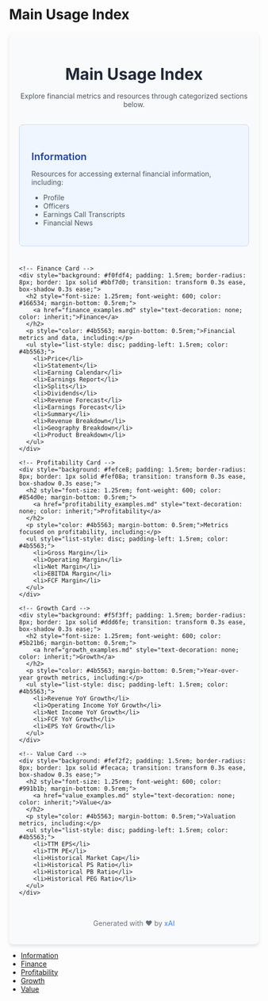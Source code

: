 # Main Usage Index

<div style="max-width: 800px; margin: 0 auto; padding: 20px; background: #f9fafb; border-radius: 8px; box-shadow: 0 4px 6px rgba(0,0,0,0.1);">
  <h1 style="text-align: center; color: #1f2937; font-size: 2rem; font-weight: bold; margin-bottom: 1rem;">Main Usage Index</h1>
  <p style="text-align: center; color: #4b5563; margin-bottom: 2rem;">Explore financial metrics and resources through categorized sections below.</p>

  <div style="display: grid; grid-template-columns: repeat(auto-fit, minmax(300px, 1fr)); gap: 1.5rem;">
    <!-- Information Card -->
    <div style="background: #eff6ff; padding: 1.5rem; border-radius: 8px; border: 1px solid #bfdbfe; transition: transform 0.3s ease, box-shadow 0.3s ease;">
      <h2 style="font-size: 1.25rem; font-weight: 600; color: #1e40af; margin-bottom: 0.5rem;">
        <a href="info_examples.md" style="text-decoration: none; color: inherit;">Information</a>
      </h2>
      <p style="color: #4b5563; margin-bottom: 0.5rem;">Resources for accessing external financial information, including:</p>
      <ul style="list-style: disc; padding-left: 1.5rem; color: #4b5563;">
        <li>Profile</li>
        <li>Officers</li>
        <li>Earnings Call Transcripts</li>
        <li>Financial News</li>
      </ul>
    </div>

    <!-- Finance Card -->
    <div style="background: #f0fdf4; padding: 1.5rem; border-radius: 8px; border: 1px solid #bbf7d0; transition: transform 0.3s ease, box-shadow 0.3s ease;">
      <h2 style="font-size: 1.25rem; font-weight: 600; color: #166534; margin-bottom: 0.5rem;">
        <a href="finance_examples.md" style="text-decoration: none; color: inherit;">Finance</a>
      </h2>
      <p style="color: #4b5563; margin-bottom: 0.5rem;">Financial metrics and data, including:</p>
      <ul style="list-style: disc; padding-left: 1.5rem; color: #4b5563;">
        <li>Price</li>
        <li>Statement</li>
        <li>Earning Calendar</li>
        <li>Earnings Report</li>
        <li>Splits</li>
        <li>Dividends</li>
        <li>Revenue Forecast</li>
        <li>Earnings Forecast</li>
        <li>Summary</li>
        <li>Revenue Breakdown</li>
        <li>Geography Breakdown</li>
        <li>Product Breakdown</li>
      </ul>
    </div>

    <!-- Profitability Card -->
    <div style="background: #fefce8; padding: 1.5rem; border-radius: 8px; border: 1px solid #fef08a; transition: transform 0.3s ease, box-shadow 0.3s ease;">
      <h2 style="font-size: 1.25rem; font-weight: 600; color: #854d0e; margin-bottom: 0.5rem;">
        <a href="profitability_examples.md" style="text-decoration: none; color: inherit;">Profitability</a>
      </h2>
      <p style="color: #4b5563; margin-bottom: 0.5rem;">Metrics focused on profitability, including:</p>
      <ul style="list-style: disc; padding-left: 1.5rem; color: #4b5563;">
        <li>Gross Margin</li>
        <li>Operating Margin</li>
        <li>Net Margin</li>
        <li>EBITDA Margin</li>
        <li>FCF Margin</li>
      </ul>
    </div>

    <!-- Growth Card -->
    <div style="background: #f5f3ff; padding: 1.5rem; border-radius: 8px; border: 1px solid #ddd6fe; transition: transform 0.3s ease, box-shadow 0.3s ease;">
      <h2 style="font-size: 1.25rem; font-weight: 600; color: #5b21b6; margin-bottom: 0.5rem;">
        <a href="growth_examples.md" style="text-decoration: none; color: inherit;">Growth</a>
      </h2>
      <p style="color: #4b5563; margin-bottom: 0.5rem;">Year-over-year growth metrics, including:</p>
      <ul style="list-style: disc; padding-left: 1.5rem; color: #4b5563;">
        <li>Revenue YoY Growth</li>
        <li>Operating Income YoY Growth</li>
        <li>Net Income YoY Growth</li>
        <li>FCF YoY Growth</li>
        <li>EPS YoY Growth</li>
      </ul>
    </div>

    <!-- Value Card -->
    <div style="background: #fef2f2; padding: 1.5rem; border-radius: 8px; border: 1px solid #fecaca; transition: transform 0.3s ease, box-shadow 0.3s ease;">
      <h2 style="font-size: 1.25rem; font-weight: 600; color: #991b1b; margin-bottom: 0.5rem;">
        <a href="value_examples.md" style="text-decoration: none; color: inherit;">Value</a>
      </h2>
      <p style="color: #4b5563; margin-bottom: 0.5rem;">Valuation metrics, including:</p>
      <ul style="list-style: disc; padding-left: 1.5rem; color: #4b5563;">
        <li>TTM EPS</li>
        <li>TTM PE</li>
        <li>Historical Market Cap</li>
        <li>Historical PS Ratio</li>
        <li>Historical PB Ratio</li>
        <li>Historical PEG Ratio</li>
      </ul>
    </div>
  </div>

  <p style="text-align: center; color: #6b7280; margin-top: 2rem;">
    Generated with ❤️ by <a href="https://x.ai" style="color: #3b82f6; text-decoration: none;">xAI</a>
  </p>
</div>

<!-- START doctoc generated TOC please keep comment here to allow auto update -->
<!-- DON'T EDIT THIS SECTION, INSTEAD RE-RUN doctoc TO UPDATE -->

- [Information](info_examples.md)
- [Finance](finance_examples.md)
- [Profitability](profitability_examples.md)
- [Growth](growth_examples.md)
- [Value](value_examples.md)

<!-- END doctoc generated TOC please keep comment here to allow auto update -->